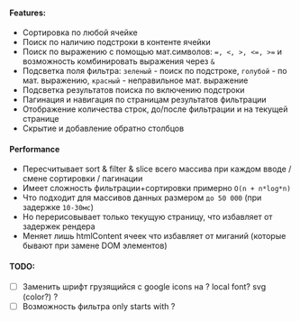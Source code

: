 #### Features:

- Сортировка по любой ячейке
- Поиск по наличию подстроки в контенте ячейки
- Поиск по выражению с помощью мат.символов: `=, <, >, <=, >=` и возможность комбинировать выражения через `&`
- Подсветка поля фильтра: `зеленый` - поиск по подстроке, `голубой` - по мат. выражению, `красный` - неправильное мат. выражение
- Подсветка результатов поиска по включению подстроки
- Пагинация и навигация по страницам результатов фильтрации
- Отображение количества строк, до/после фильтрации и на текущей странице
- Скрытие и добавление обратно столбцов

#### Performance

- Пересчитывает sort & filter & slice всего массива при каждом вводе / смене сортировки / пагинации
- Имеет сложность фильтрации+сортировки примерно `O(n + n*log*n)`
- Что подходит для массивов данных размером `до 50 000` (при задержке `10-30мс`)
- Но перерисовывает только текущую страницу, что избавляет от задержек рендера
- Меняет лишь htmlContent ячеек что избавляет от миганий (которые бывают при замене DOM элементов)

#### TODO:

- [ ] Заменить шрифт грузящийся с google icons на ? local font? svg (color?) ?
- [ ] Возможность фильтра only starts with ?
